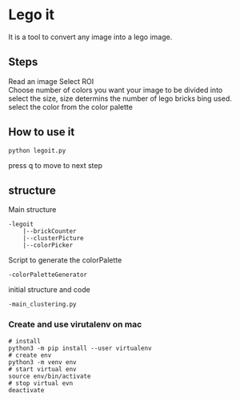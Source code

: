 # Lego it
It is a tool to convert any image into a lego image.

## Steps 
Read an image
Select ROI <br />
Choose number of colors you want your image to be divided into <br />
select the size, size determins the number of lego bricks bing used. <br />
select the color from the color palette <br />

## How to use it
```shell
python legoit.py
```
press q to move to next step

## structure

Main structure
```shell
-legoit
    |--brickCounter
    |--clusterPicture
    |--colorPicker
```
Script to generate the colorPalette
```shell
-colorPaletteGenerator
```

initial structure and code
```shell
-main_clustering.py
```

### Create and use virutalenv on mac
```
# install 
python3 -m pip install --user virtualenv
# create env
python3 -m venv env
# start virtual env
source env/bin/activate
# stop virtual evn
deactivate
```

